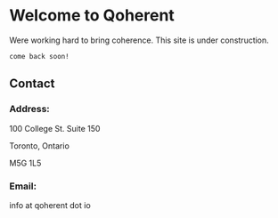 # Welcome to Qoherent

Were working hard to bring coherence. This site is under construction.

```
come back soon!
```


## Contact

### Address:

100 College St. Suite 150

Toronto, Ontario

M5G 1L5

### Email: 

info at qoherent dot io
